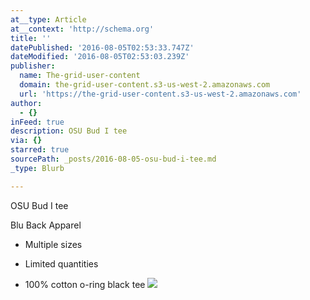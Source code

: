 ```yaml
---
at__type: Article
at__context: 'http://schema.org'
title: ''
datePublished: '2016-08-05T02:53:33.747Z'
dateModified: '2016-08-05T02:53:03.239Z'
publisher:
  name: The-grid-user-content
  domain: the-grid-user-content.s3-us-west-2.amazonaws.com
  url: 'https://the-grid-user-content.s3-us-west-2.amazonaws.com'
author:
  - {}
inFeed: true
description: OSU Bud I tee
via: {}
starred: true
sourcePath: _posts/2016-08-05-osu-bud-i-tee.md
_type: Blurb

---
```

OSU Bud I tee

Blu Back Apparel

* Multiple sizes

* Limited quantities

* 100% cotton o-ring black tee
![](https://imgflo.herokuapp.com/graph/vahj1ThiexotieMo/ca98ef52f1d0f017294b2cb4e7e6aaea/croprotate.jpg?cropheight=4160&cropwidth=2340&degrees=-90&input=https%3A%2F%2Fthe-grid-user-content.s3-us-west-2.amazonaws.com%2F0658f6d5-fc71-4d1e-b679-88e15599c4c7.jpg&x=0&y=0)